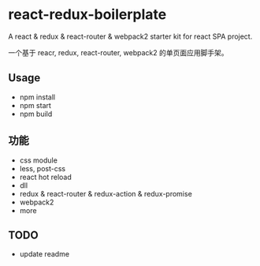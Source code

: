 # react-redux-boilerplate
A react & redux & react-router & webpack2 starter kit for react SPA project.

一个基于 reacr, redux, react-router, webpack2 的单页面应用脚手架。

## Usage

- npm install
- npm start 
- npm build


## 功能

- css module
- less, post-css
- react hot reload
- dll
- redux & react-router & redux-action & redux-promise
- webpack2 
- more

## TODO

- update readme